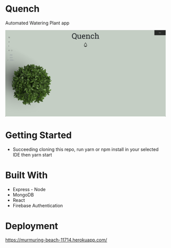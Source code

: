 # Quench
Automated Watering Plant app 

![Quench UI](client/public/images/UI.png)

# Getting Started 
- Succeeding cloning this repo, run yarn or npm install in your selected IDE then yarn start

# Built With
- Express - Node
- MongoDB
- React
- Firebase Authentication

# Deployment
https://murmuring-beach-11714.herokuapp.com/
